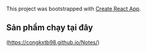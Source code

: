 This project was bootstrapped with [Create React App](https://github.com/facebook/create-react-app).

## Sản phẩm chạy tại đây
(https://congkxtb98.github.io/Notes/)